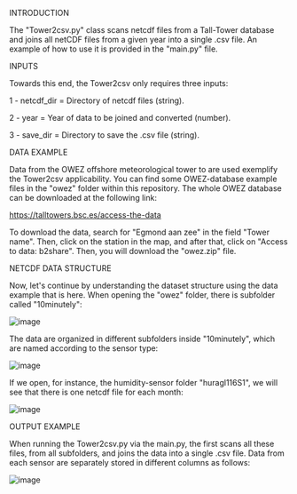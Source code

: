 INTRODUCTION

  The "Tower2csv.py" class scans netcdf files from a Tall-Tower database and joins all netCDF files from a given year into a single .csv file. An example of how to use it is provided in the "main.py" file.

INPUTS

Towards this end, the Tower2csv only requires three inputs: 

1 - netcdf_dir = Directory of netcdf files (string).

2 - year = Year of data to be joined and converted (number).

3 - save_dir = Directory to save the .csv file (string).

DATA EXAMPLE

  Data from the OWEZ offshore meteorological tower to are used exemplify the Tower2csv applicability. You can find some OWEZ-database example files in the "owez" folder within this repository. The whole OWEZ database can be downloaded at the following link: 

  https://talltowers.bsc.es/access-the-data
  
  To download the data, search for "Egmond aan zee" in the field "Tower name". Then, click on the station in the map, and after that, click on "Access to data: b2share". Then, you will download the "owez.zip" file.

NETCDF DATA STRUCTURE

  Now, let's continue by understanding the dataset structure using the data example that is here. When opening the "owez" folder, there is subfolder called "10minutely":

![image](https://github.com/marcosp-araujo/Tower2csv/assets/88653954/4fe8815a-d4da-4547-8387-3805ad0c786d)

The data are organized in different subfolders inside "10minutely", which are named according to the sensor type:

![image](https://github.com/marcosp-araujo/Tower2csv/assets/88653954/e25850a6-332e-4c84-a627-f4d1f5c6b835)

If we open, for instance, the humidity-sensor folder "huragl116S1", we will see that there is one netcdf file for each month:

![image](https://github.com/marcosp-araujo/Tower2csv/assets/88653954/c2a5965f-2921-4de4-9e07-e15bb0f09d9a)

OUTPUT EXAMPLE

When running the Tower2csv.py via the main.py, the first scans all these files, from all subfolders, and joins the data into a single .csv file. Data from each sensor are separately stored in different columns as follows:

![image](https://github.com/marcosp-araujo/Tower2csv/assets/88653954/39919ba6-3f11-41de-932d-713e3aa5dded)



